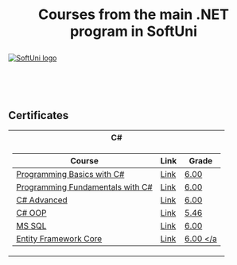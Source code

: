 # <p align="center"> Courses from the main .NET program in SoftUni <p>

<a href="https://softuni.bg/trainings/courses" rel="Courses"> ![SoftUni logo][logo] </a>

[logo]: http://innovationstarterbox.bg/wp-content/uploads/2016/05/Softuni_logo_trasparent.png "Logo Title Text 2"

<br/>
<br/>
<br/>

<h2> Certificates </h2>

<table>

<tr>
  <th> C# </th>
</tr>

<tr>
  <td>

| **Course**                                                            | **Link**                                                   | **Grade**
| --------------------------------------------------------------------- | ---------------------------------------------------------- | --------------  |
| <a href="https://softuni.bg/trainings/3244/programming-basics-november-2020" > Programming Basics with C# </a>         | <a href="https://softuni.bg/certificates/details/93031/9572f324"> Link</a> | <a href="https://softuni.bg/certificates/details/93031/9572f324"> 6.00 </a> |
| <a href="https://softuni.bg/trainings/3213/csharp-fundamentals-january-2021/internal"> Programming Fundamentals with C# </a> | <a href="https://softuni.bg/certificates/details/103809/e4a1d16d"> Link</a> | <a href="https://softuni.bg/certificates/details/103809/e4a1d16d"> 6.00 </a> |
| <a href="https://softuni.bg/trainings/3343/csharp-advanced-may-2021/internal" > C# Advanced </a>   | <a href="https://softuni.bg/certificates/details/108691/611e0aaf"> Link</a> | <a href="https://softuni.bg/certificates/details/108691/611e0aaf"> 6.00 </a> |
| <a href="https://softuni.bg/trainings/3344/csharp-oop-june-2021/internal" > C# OOP </a>         | <a href="https://softuni.bg/certificates/details/113066/3e89c36e"> Link</a> | <a href="https://softuni.bg/certificates/details/113066/3e89c36e"> 5.46 </a> |
| <a href="https://softuni.bg/trainings/3531/ms-sql-september-2021/internal" > MS SQL </a>         | <a href="https://softuni.bg/trainings/3531/ms-sql-september-2021/internal"> Link</a> | <a href="https://softuni.bg/certificates/details/113887/75fabbc4"> 6.00 </a> |
| <a href="https://softuni.bg/trainings/3492/entity-framework-core-october-2021" > Entity Framework Core </a>         | <a href="https://softuni.bg/trainings/3492/entity-framework-core-october-2021"> Link</a> | <a href=" https://softuni.bg/certificates/details/122049/8d0e5cbf" > 6.00 </a |

</tr>
